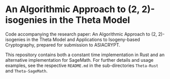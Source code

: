 # An Algorithmic Approach to (2, 2)-isogenies in the Theta Model

Code accompanying the research paper: An Algorithmic Approach to (2, 2)-isogenies in the Theta Model and Applications to Isogeny-based Cryptography, prepared for submission to ASIACRYPT.

This repository contains both a constant time implementation in Rust and an alternative implementation for SageMath. For further details and usage examples, see the respective `README.md` in the sub-directories `Theta-Rust` and `Theta-SageMath`.
